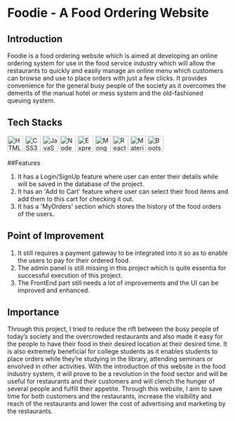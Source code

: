 # Foodie - A Food Ordering Website

## Introduction
Foodie is a food ordering website which is aimed at developing an online ordering system for use in the food service industry which will allow the restaurants to quickly and easily manage an online menu which customers can browse and use to place orders with just a few clicks. It provides convenience for the general busy people of the society as it overcomes the demerits of the manual hotel or mess system and the old-fashioned queuing system.

## Tech Stacks 

<a href="https://developer.mozilla.org/en-US/docs/Glossary/HTML5" target="_blank" rel="noreferrer"><img src="https://raw.githubusercontent.com/danielcranney/readme-generator/main/public/icons/skills/html5-colored.svg" width="36" height="36" alt="HTML5" /></a>
<a href="https://www.w3.org/TR/CSS/#css" target="_blank" rel="noreferrer"><img src="https://raw.githubusercontent.com/danielcranney/readme-generator/main/public/icons/skills/css3-colored.svg" width="36" height="36" alt="CSS3" /></a>
<a href="https://developer.mozilla.org/en-US/docs/Web/JavaScript" target="_blank" rel="noreferrer"><img src="https://raw.githubusercontent.com/danielcranney/readme-generator/main/public/icons/skills/javascript-colored.svg" width="36" height="36" alt="JavaScript" /></a>
<a href="https://nodejs.org/en/" target="_blank" rel="noreferrer"><img src="https://raw.githubusercontent.com/danielcranney/readme-generator/main/public/icons/skills/nodejs-colored.svg" width="36" height="36" alt="NodeJS" /></a>
<a href="https://expressjs.com/" target="_blank" rel="noreferrer"><img src="https://raw.githubusercontent.com/danielcranney/readme-generator/main/public/icons/skills/express-colored.svg" width="36" height="36" alt="Express" /></a>
<a href="https://www.mongodb.com/" target="_blank" rel="noreferrer"><img src="https://raw.githubusercontent.com/danielcranney/readme-generator/main/public/icons/skills/mongodb-colored.svg" width="36" height="36" alt="MongoDB" /></a>
<a href="https://reactjs.org/" target="_blank" rel="noreferrer"><img src="https://raw.githubusercontent.com/danielcranney/readme-generator/main/public/icons/skills/react-colored.svg" width="36" height="36" alt="React" /></a>
<a href="https://mui.com/" target="_blank" rel="noreferrer"><img src="https://raw.githubusercontent.com/danielcranney/readme-generator/main/public/icons/skills/materialui-colored.svg" width="36" height="36" alt="Material UI" /></a>
<a href="https://getbootstrap.com/" target="_blank" rel="noreferrer"><img src="https://raw.githubusercontent.com/danielcranney/readme-generator/main/public/icons/skills/bootstrap-colored.svg" width="36" height="36" alt="Bootstrap" /></a>

##Features

1. It has a Login/SignUp feature where user can enter their details while will be saved in the database of the project.
2. It has an 'Add to Cart' feature where user can select their food items and add them to this cart for checking it out.
3. It has a 'MyOrders' section which stores the history of the food orders of the users.
   
## Point of Improvement

1. It still requires a payment gateway to be integrated into it so as to enable the users to pay for their ordered food.
2. The admin panel is still missing in this project which is quite essentia for successful execution of this project.
3. The FrontEnd part still needs a lot of improvements and the UI can be improved and enhanced.
   
## Importance

Through this project, I tried to reduce the rift between the busy people of today’s society and the overcrowded restaurants and also made it easy for the people to have their food in their desired location at their desired time.
It is also extremely beneficial for college students as it enables students to place orders while they’re studying in the library, attending seminars or envolved in other activities.
With the introduction of this website in the food industry system, it will prove to be a revolution in  the food sector and will be useful for restaurants and their customers and will clench the hunger of several people and fulfill their appetite.
Through this website, I aim to save time for both customers and the restaurants, increase the visibility and reach of the restaurants and lower the cost of advertising and marketing by the restaurants.


